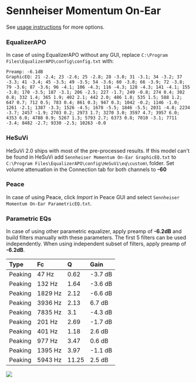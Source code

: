 # Sennheiser Momentum On-Ear
See [usage instructions](https://github.com/jaakkopasanen/AutoEq#usage) for more options.

### EqualizerAPO
In case of using EqualizerAPO without any GUI, replace `C:\Program Files\EqualizerAPO\config\config.txt`
with:
```
Preamp: -6.1dB
GraphicEQ: 21 -2.4; 23 -2.6; 25 -2.8; 28 -3.0; 31 -3.1; 34 -3.2; 37 -3.3; 41 -3.4; 45 -3.5; 49 -3.5; 54 -3.6; 60 -3.8; 66 -3.9; 72 -3.8; 79 -3.6; 87 -3.6; 96 -4.1; 106 -4.3; 116 -4.3; 128 -4.3; 141 -4.1; 155 -3.8; 170 -3.5; 187 -3.1; 206 -2.5; 227 -1.7; 249 -0.8; 274 0.4; 302 0.8; 332 1.4; 365 1.9; 402 2.1; 442 2.0; 486 1.8; 535 1.5; 588 1.2; 647 0.7; 712 0.5; 783 0.4; 861 0.3; 947 0.3; 1042 -0.2; 1146 -1.0; 1261 -2.1; 1387 -3.3; 1526 -4.5; 1678 -5.5; 1846 -5.5; 2031 -4.8; 2234 -3.7; 2457 -1.9; 2703 0.2; 2973 1.7; 3270 3.0; 3597 4.7; 3957 6.0; 4353 6.0; 4788 0.9; 5267 1.3; 5793 2.7; 6373 0.8; 7010 -3.1; 7711 -3.4; 8482 -2.7; 9330 -2.5; 10263 -0.0
```

### HeSuVi
HeSuVi 2.0 ships with most of the pre-processed results. If this model can't be found in HeSuVi add
`Sennheiser Momentum On-Ear GraphicEQ.txt` to `C:\Program Files\EqualizerAPO\config\HeSuVi\eq\custom\` folder.
Set volume attenuation in the Connection tab for both channels to **-60**

### Peace
In case of using Peace, click *Import* in Peace GUI and select `Sennheiser Momentum On-Ear ParametricEQ.txt`.

### Parametric EQs
In case of using other parametric equalizer, apply preamp of **-6.2dB** and build filters manually
with these parameters. The first 5 filters can be used independently.
When using independent subset of filters, apply preamp of **-6.2dB**.

| Type    | Fc      |     Q | Gain    |
|:--------|:--------|:------|:--------|
| Peaking | 47 Hz   |  0.62 | -3.7 dB |
| Peaking | 132 Hz  |  1.64 | -3.6 dB |
| Peaking | 1829 Hz |  2.12 | -6.6 dB |
| Peaking | 3936 Hz |  2.13 | 6.7 dB  |
| Peaking | 7835 Hz |  3.1  | -4.3 dB |
| Peaking | 201 Hz  |  2.69 | -1.7 dB |
| Peaking | 401 Hz  |  1.18 | 2.6 dB  |
| Peaking | 977 Hz  |  3.47 | 0.6 dB  |
| Peaking | 1395 Hz |  3.97 | -1.1 dB |
| Peaking | 5943 Hz | 11.25 | 2.5 dB  |

![](https://raw.githubusercontent.com/jaakkopasanen/AutoEq/master/results/headphonecom/sbaf-serious/Sennheiser%20Momentum%20On-Ear/Sennheiser%20Momentum%20On-Ear.png)